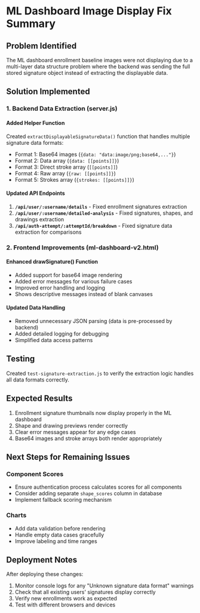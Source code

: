# ML Dashboard Image Display Fix Summary

## Problem Identified
The ML dashboard enrollment baseline images were not displaying due to a multi-layer data structure problem where the backend was sending the full stored signature object instead of extracting the displayable data.

## Solution Implemented

### 1. Backend Data Extraction (server.js)

#### Added Helper Function
Created `extractDisplayableSignatureData()` function that handles multiple signature data formats:
- Format 1: Base64 images (`{data: "data:image/png;base64,..."}`)
- Format 2: Data array (`{data: [[points]]}`)
- Format 3: Direct stroke array (`[[points]]`)
- Format 4: Raw array (`{raw: [[points]]}`)
- Format 5: Strokes array (`{strokes: [[points]]}`)

#### Updated API Endpoints
1. **`/api/user/:username/details`** - Fixed enrollment signatures extraction
2. **`/api/user/:username/detailed-analysis`** - Fixed signatures, shapes, and drawings extraction
3. **`/api/auth-attempt/:attemptId/breakdown`** - Fixed signature data extraction for comparisons

### 2. Frontend Improvements (ml-dashboard-v2.html)

#### Enhanced drawSignature() Function
- Added support for base64 image rendering
- Added error messages for various failure cases
- Improved error handling and logging
- Shows descriptive messages instead of blank canvases

#### Updated Data Handling
- Removed unnecessary JSON parsing (data is pre-processed by backend)
- Added detailed logging for debugging
- Simplified data access patterns

## Testing
Created `test-signature-extraction.js` to verify the extraction logic handles all data formats correctly.

## Expected Results
1. Enrollment signature thumbnails now display properly in the ML dashboard
2. Shape and drawing previews render correctly
3. Clear error messages appear for any edge cases
4. Base64 images and stroke arrays both render appropriately

## Next Steps for Remaining Issues

### Component Scores
- Ensure authentication process calculates scores for all components
- Consider adding separate `shape_scores` column in database
- Implement fallback scoring mechanism

### Charts
- Add data validation before rendering
- Handle empty data cases gracefully
- Improve labeling and time ranges

## Deployment Notes
After deploying these changes:
1. Monitor console logs for any "Unknown signature data format" warnings
2. Check that all existing users' signatures display correctly
3. Verify new enrollments work as expected
4. Test with different browsers and devices